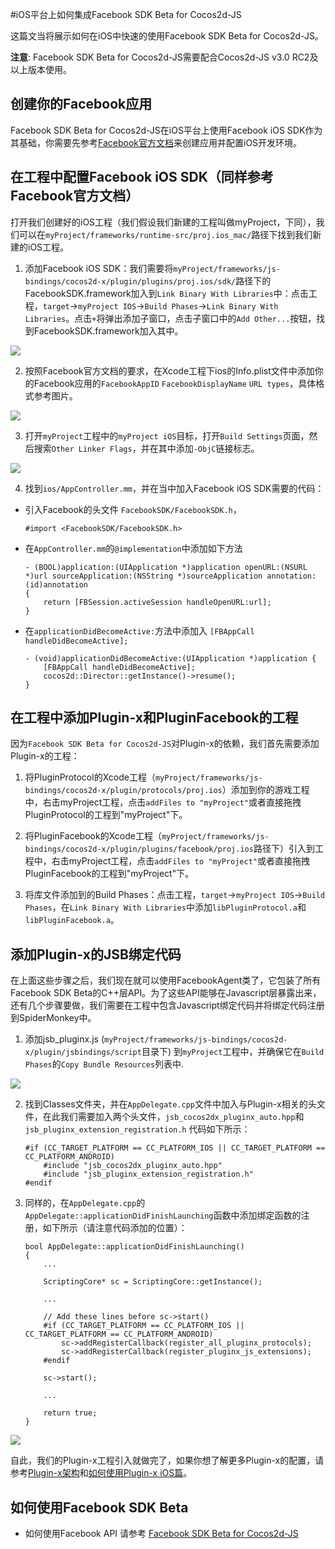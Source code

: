 #iOS平台上如何集成Facebook SDK Beta for Cocos2d-JS

这篇文当将展示如何在iOS中快速的使用Facebook SDK Beta for Cocos2d-JS。
 
**注意**: Facebook SDK Beta for Cocos2d-JS需要配合Cocos2d-JS v3.0 RC2及以上版本使用。

## 创建你的Facebook应用

Facebook SDK Beta for Cocos2d-JS在iOS平台上使用Facebook iOS SDK作为其基础，你需要先参考[Facebook官方文档](https://developers.facebook.com/docs/ios/getting-started/)来创建应用并配置iOS开发环境。

## 在工程中配置Facebook iOS SDK（同样参考Facebook官方文档）

打开我们创建好的iOS工程（我们假设我们新建的工程叫做myProject，下同），我们可以在`myProject/frameworks/runtime-src/proj.ios_mac/`路径下找到我们新建的iOS工程。

1. 添加Facebook iOS SDK：我们需要将`myProject/frameworks/js-bindings/cocos2d-x/plugin/plugins/proj.ios/sdk/`路径下的FacebookSDK.framework加入到`Link Binary With Libraries`中：点击工程，`target`->`myProject IOS`->`Build Phases`->`Link Binary With Libraries`。点击`+`将弹出添加子窗口，点击子窗口中的`Add Other...`按钮，找到FacebookSDK.framework加入其中。

![](images/add_facebook_framework.jpg)

2. 按照Facebook官方文档的要求，在Xcode工程下ios的Info.plist文件中添加你的Facebook应用的`FacebookAppID` `FacebookDisplayName` `URL types`，具体格式参考图片。

![](images/modify_info_plist.png)

3. 打开`myProject`工程中的`myProject iOS`目标，打开`Build Settings`页面，然后搜索`Other Linker Flags`，并在其中添加`-ObjC`链接标志。

![](images/linker_flag.jpg)

4. 找到`ios/AppController.mm`，并在当中加入Facebook iOS SDK需要的代码：

- 引入Facebook的头文件 `FacebookSDK/FacebookSDK.h`，

	```
	#import <FacebookSDK/FacebookSDK.h>
	```

- 在`AppController.mm`的`@implementation`中添加如下方法

	```
	- (BOOL)application:(UIApplication *)application openURL:(NSURL *)url sourceApplication:(NSString *)sourceApplication annotation:(id)annotation
	{
	    return [FBSession.activeSession handleOpenURL:url];
	}
	```

- 在`applicationDidBecomeActive:`方法中添加入 `[FBAppCall handleDidBecomeActive];`

	```
	- (void)applicationDidBecomeActive:(UIApplication *)application {
	    [FBAppCall handleDidBecomeActive];
	    cocos2d::Director::getInstance()->resume();
	}
	```

## 在工程中添加Plugin-x和PluginFacebook的工程

因为`Facebook SDK Beta for Cocos2d-JS`对Plugin-x的依赖，我们首先需要添加Plugin-x的工程：

1. 将PluginProtocol的Xcode工程（`myProject/frameworks/js-bindings/cocos2d-x/plugin/protocols/proj.ios`）添加到你的游戏工程中，右击myProject工程，点击`addFiles to "myProject"`或者直接拖拽PluginProtocol的工程到"myProject"下。

2. 将PluginFacebook的Xcode工程（`myProject/frameworks/js-bindings/cocos2d-x/plugin/plugins/facebook/proj.ios`路径下）引入到工程中，右击myProject工程，点击`addFiles to "myProject"`或者直接拖拽PluginFacebook的工程到"myProject"下。

3. 将库文件添加到的Build Phases：点击工程，`target`->`myProject IOS`->`Build Phases`，在`Link Binary With Libraries`中添加`libPluginProtocol.a`和 `libPluginFacebook.a`。

## 添加Plugin-x的JSB绑定代码

在上面这些步骤之后，我们现在就可以使用FacebookAgent类了，它包装了所有Facebook SDK Beta的C++层API。为了这些API能够在Javascript层暴露出来，还有几个步骤要做，我们需要在工程中包含Javascript绑定代码并将绑定代码注册到SpiderMonkey中。

1. 添加jsb_pluginx.js (`myProject/frameworks/js-bindings/cocos2d-x/plugin/jsbindings/script`目录下) 到`myProject`工程中，并确保它在`Build Phases`的`Copy Bundle Resources`列表中.

![](images/jsb_pluginx_js.jpg)

2. 找到Classes文件夹，并在`AppDelegate.cpp`文件中加入与Plugin-x相关的头文件，在此我们需要加入两个头文件，`jsb_cocos2dx_pluginx_auto.hpp`和`jsb_pluginx_extension_registration.h` 代码如下所示：

    ```
	#if (CC_TARGET_PLATFORM == CC_PLATFORM_IOS || CC_TARGET_PLATFORM == CC_PLATFORM_ANDROID)
		#include "jsb_cocos2dx_pluginx_auto.hpp"
		#include "jsb_pluginx_extension_registration.h"
	#endif
    ```

3. 同样的，在`AppDelegate.cpp`的`AppDelegate::applicationDidFinishLaunching`函数中添加绑定函数的注册，如下所示（请注意代码添加的位置）：

    ```
    bool AppDelegate::applicationDidFinishLaunching()
	{
	    ...

	    ScriptingCore* sc = ScriptingCore::getInstance();

	    ...

	    // Add these lines before sc->start()
		#if (CC_TARGET_PLATFORM == CC_PLATFORM_IOS || CC_TARGET_PLATFORM == CC_PLATFORM_ANDROID)
			sc->addRegisterCallback(register_all_pluginx_protocols);
			sc->addRegisterCallback(register_pluginx_js_extensions);
		#endif

		sc->start();    
	    
	    ...

	    return true;
	}
    ```

![](images/jsb_registration.jpg)

自此，我们的Plugin-x工程引入就做完了，如果你想了解更多Plugin-x的配置，请参考[Plugin-x架构](http://www.cocos2d-x.org/docs/manual/framework/html5/jsb/plugin-x/plugin-x-architecture/zh)和[如何使用Plugin-x iOS篇](link)。

## 如何使用Facebook SDK Beta

- 如何使用Facebook API 请参考 [Facebook SDK Beta for Cocos2d-JS](../api-reference/zh.md)